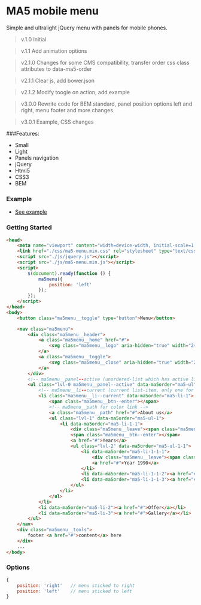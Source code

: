 # MA5 mobile menu
Simple and ultralight jQuery menu with panels for mobile phones.
>v.1.0 Initial

>v.1.1 Add animation options

>v2.1.0 Changes for some CMS compatibility, transfer order css class attributes to data-ma5-order

>v2.1.1 Clear js, add bower.json

>v2.1.2 Modify toogle on action, add example

>v3.0.0 Rewrite code for BEM standard, panel position options left and right, menu footer and more changes

>v3.0.1 Example, CSS changes

###Features:
* Small
* Light
* Panels navigation
* jQuery
* Html5
* CSS3 
* BEM

### Example
* [See example](http://mobile-menu.ma5.pl)

### Getting Started
```html
<head>
    <meta name="viewport" content="width=device-width, initial-scale=1, shrink-to-fit=no">
    <link href="./css/ma5-menu.min.css" rel="stylesheet" type="text/css">
    <script src="./js/jquery.js"></script>
    <script src="./js/ma5-menu.min.js"></script>
    <script>
        $(document).ready(function () {
            ma5menu({
                position: 'left'
            });
        });
    </script>
</head>
<body>
    <button class="ma5menu__toggle" type="button">Menu</button>

    <nav class="ma5menu">
        <div class="ma5menu__header">
            <a class="ma5menu__home" href="#">
                <svg class="ma5menu__logo" aria-hidden="true" width="24" height="24"><use xlink:href="images/svg/material.svg#terrain"></use></svg>
            </a>
            <a class="ma5menu__toggle">
                <svg class="ma5menu__close" aria-hidden="true" width="24" height="24"><use xlink:href="images/svg/material.svg#clear"></use></svg>
            </a>
        </div>
        <!-- ma5menu__panel--active (unordered-list which has active list-item and is closest to him, only one for menu) -->
        <ul class="lvl-0 ma5menu__panel--active" data-ma5order="ma5-ul">
            <!-- ma5menu__li--current (current list-item, only one for menu) -->
            <li class="ma5menu__li--current" data-ma5order="ma5-li-1">
                <span class="ma5menu__btn--enter"></span>
                <!-- ma5menu__path for color link -->
                <a class="ma5menu__path" href="#">About us</a>
                <ul class="lvl-1" data-ma5order="ma5-ul-1">
                    <li data-ma5order="ma5-li-1-1">
                        <div class="ma5menu__leave"><span class="ma5menu__btn--leave"></span>About Us</div>
                        <span class="ma5menu__btn--enter"></span>
                        <a href="#">Years</a>
                        <ul class="lvl-2" data-ma5order="ma5-ul-1-1">
                            <li data-ma5order="ma5-li-1-1-1">
                                <div class="ma5menu__leave"><span class="ma5menu__btn--leave"></span>Years</div>
                                <a href="#">Year 1990</a>
                            </li>
                            <li data-ma5order="ma5-li-1-1-2"><a href="#">Year 2000</a></li>
                            <li data-ma5order="ma5-li-1-1-3"><a href="#">Year 2005</a></li>
                        </ul>
                    </li>
                </ul>
            </li>
            <li data-ma5order="ma5-li-2"><a href="#">Offer</a></li>
            <li data-ma5order="ma5-li-3"><a href="#">Gallery</a></li>
        </ul>
    </nav>
    <div class="ma5menu__tools">
        footer <a href="#">content</a> here
    </div>
    ...
</body>   
```

### Options
```js
{
    position: 'right'   // menu sticked to right
    position: 'left'    // menu sticked to left
}
```

